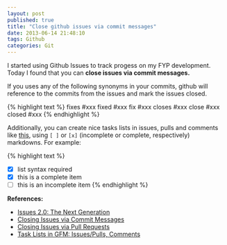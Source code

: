 ```yaml
---
layout: post
published: true
title: "Close github issues via commit messages"
date: 2013-06-14 21:48:10
tags: Github
categories: Git
---
```


I started using Github Issues to track progess on my FYP development. Today I found that you can **close issues via commit messages.**

If you uses any of the following synonyms in your commits, github will reference to the commits from the issues and mark the issues closed.

{% highlight text %}
 fixes #xxx
 fixed #xxx
 fix #xxx
 closes #xxx
 close #xxx
 closed #xxx
{% endhighlight %}

Additionally, you can create nice tasks lists in issues, pulls and comments like [this](https://github.com/twitter/bootstrap/pull/6342), using `[ ]` or `[x]` (incomplete or complete, respectively) markdowns. For example:

{% highlight text %}
 - [x] list syntax required
 - [x] this is a complete item
 - [ ] this is an incomplete item
{% endhighlight %}

**References:**

- [Issues 2.0: The Next Generation](https://github.com/blog/831-issues-2-0-the-next-generation)
- [Closing Issues via Commit Messages](https://github.com/blog/1386-closing-issues-via-commit-messages)
- [Closing Issues via Pull Requests](https://github.com/blog/1506-closing-issues-via-pull-requests)
- [Task Lists in GFM: Issues/Pulls, Comments](https://github.com/blog/1375-task-lists-in-gfm-issues-pulls-comments)

